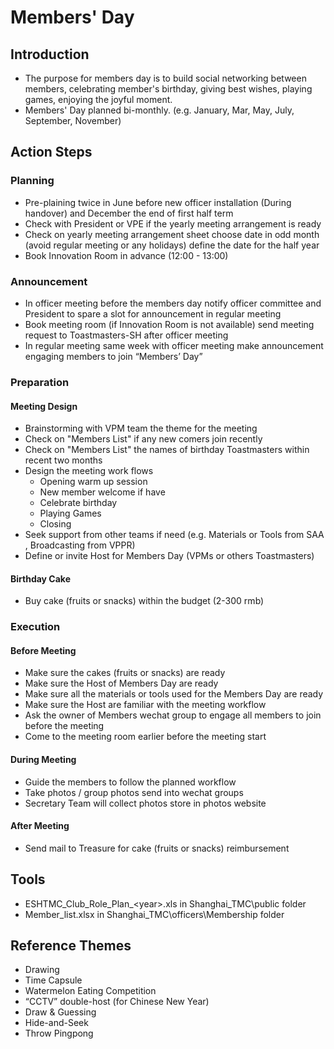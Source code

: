 # Members' Day

## Introduction 

* The purpose for members day is to build social networking between members, celebrating member's birthday, giving best wishes, playing games, enjoying the joyful moment.
* Members' Day planned bi-monthly. \(e.g. January, Mar, May, July, September, November\) 

## Action Steps 

### Planning

* Pre-plaining twice in June before new officer installation \(During handover\) and December the end of first half term
* Check with President or VPE if the yearly meeting arrangement is ready
* Check on yearly meeting arrangement sheet choose date in odd month \(avoid regular meeting or any holidays\) define the date for the half year
* Book Innovation Room in advance  \(12:00 - 13:00\) 

###  Announcement 

* In officer meeting  before the members day notify officer committee and President to spare a slot for announcement in regular meeting
* Book meeting room \(if Innovation Room is not available\) send meeting request to Toastmasters-SH after officer meeting
* In regular meeting same week with officer meeting make announcement engaging members to join “Members’ Day”

### Preparation

#### Meeting Design

* Brainstorming with VPM team the theme for the meeting
* Check on "Members List" if any new comers join recently
* Check on "Members List" the names of  birthday Toastmasters within recent two months
* Design the meeting work flows
  * Opening warm up session 
  * New member welcome if have 
  * Celebrate birthday 
  * Playing Games 
  * Closing
* Seek support from other teams if need  \(e.g. Materials or Tools from SAA , Broadcasting from VPPR\)
* Define or invite Host for Members Day \(VPMs or others Toastmasters\)

#### Birthday Cake

* Buy cake \(fruits or snacks\) within the budget \(2-300 rmb\) 

### Execution 

#### Before Meeting

* Make sure the cakes \(fruits or snacks\) are ready
* Make sure the Host of Members Day are ready
* Make sure all the materials or tools used for the Members Day are ready
* Make sure the Host are familiar with the meeting workflow
* Ask the owner of Members wechat group to engage all members to join before the meeting 
* Come to the meeting room earlier before the meeting start 

#### During Meeting

* Guide the members to follow the planned workflow
* Take photos / group photos send into wechat groups 
* Secretary Team will collect photos store in photos website

#### After Meeting 

* Send mail to Treasure for cake \(fruits or snacks\) reimbursement 

##   Tools

* ESHTMC\_Club\_Role\_Plan\_&lt;year&gt;.xls in Shanghai\_TMC\public folder
* Member\_list.xlsx in Shanghai\_TMC\officers\Membership folder  

## Reference Themes

* Drawing
* Time Capsule
* Watermelon Eating Competition
* “CCTV” double-host \(for Chinese New Year\)
* Draw & Guessing
* Hide-and-Seek
* Throw Pingpong

##  





